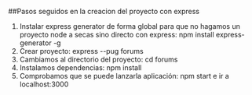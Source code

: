 ##Pasos seguidos en la creacion del proyecto con express
1. Instalar express generator de forma global para que no hagamos un proyecto node a secas sino directo con express: 
    npm install express-generator -g
2. Crear proyecto:
    express --pug forums
3. Cambiamos al directorio del proyecto:
    cd forums
4. Instalamos dependencias:
    npm install
5. Comprobamos que se puede lanzarla aplicación:
    npm start e ir a localhost:3000

